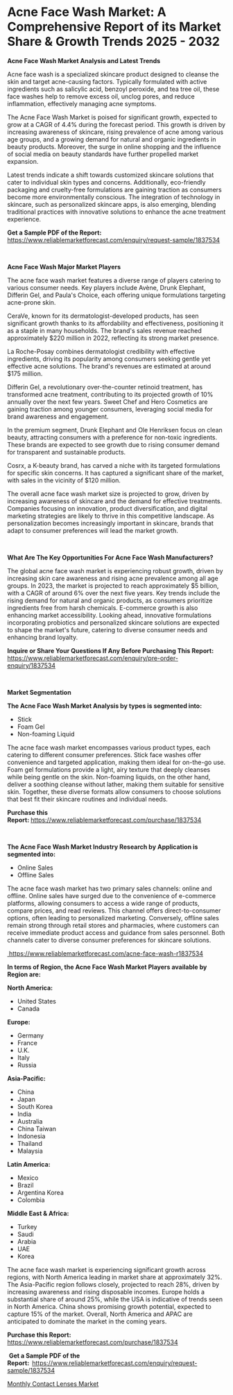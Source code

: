 <p><h1>Acne Face Wash Market: A Comprehensive Report of its Market Share & Growth Trends 2025 - 2032</h1></p><p><strong>Acne Face Wash Market Analysis and Latest Trends</strong></p>
<p><p>Acne face wash is a specialized skincare product designed to cleanse the skin and target acne-causing factors. Typically formulated with active ingredients such as salicylic acid, benzoyl peroxide, and tea tree oil, these face washes help to remove excess oil, unclog pores, and reduce inflammation, effectively managing acne symptoms.</p><p>The Acne Face Wash Market is poised for significant growth, expected to grow at a CAGR of 4.4% during the forecast period. This growth is driven by increasing awareness of skincare, rising prevalence of acne among various age groups, and a growing demand for natural and organic ingredients in beauty products. Moreover, the surge in online shopping and the influence of social media on beauty standards have further propelled market expansion.</p><p>Latest trends indicate a shift towards customized skincare solutions that cater to individual skin types and concerns. Additionally, eco-friendly packaging and cruelty-free formulations are gaining traction as consumers become more environmentally conscious. The integration of technology in skincare, such as personalized skincare apps, is also emerging, blending traditional practices with innovative solutions to enhance the acne treatment experience.</p></p>
<p><strong>Get a Sample PDF of the Report:&nbsp;</strong> <a href="https://www.reliablemarketforecast.com/enquiry/request-sample/1837534?utm_campaign=1885&utm_medium=2&utm_source=Github&utm_content=ia&utm_term=08022025&utm_id=acne-face-wash">https://www.reliablemarketforecast.com/enquiry/request-sample/1837534</a></p>
<p>&nbsp;</p>
<p><strong>Acne Face Wash Major Market Players</strong></p>
<p><p>The acne face wash market features a diverse range of players catering to various consumer needs. Key players include Avène, Drunk Elephant, Differin Gel, and Paula's Choice, each offering unique formulations targeting acne-prone skin. </p><p>CeraVe, known for its dermatologist-developed products, has seen significant growth thanks to its affordability and effectiveness, positioning it as a staple in many households. The brand's sales revenue reached approximately $220 million in 2022, reflecting its strong market presence.</p><p>La Roche-Posay combines dermatologist credibility with effective ingredients, driving its popularity among consumers seeking gentle yet effective acne solutions. The brand's revenues are estimated at around $175 million. </p><p>Differin Gel, a revolutionary over-the-counter retinoid treatment, has transformed acne treatment, contributing to its projected growth of 10% annually over the next few years. Sweet Chef and Hero Cosmetics are gaining traction among younger consumers, leveraging social media for brand awareness and engagement.</p><p>In the premium segment, Drunk Elephant and Ole Henriksen focus on clean beauty, attracting consumers with a preference for non-toxic ingredients. These brands are expected to see growth due to rising consumer demand for transparent and sustainable products.</p><p>Cosrx, a K-beauty brand, has carved a niche with its targeted formulations for specific skin concerns. It has captured a significant share of the market, with sales in the vicinity of $120 million.</p><p>The overall acne face wash market size is projected to grow, driven by increasing awareness of skincare and the demand for effective treatments. Companies focusing on innovation, product diversification, and digital marketing strategies are likely to thrive in this competitive landscape. As personalization becomes increasingly important in skincare, brands that adapt to consumer preferences will lead the market growth.</p></p>
<p>&nbsp;</p>
<p><strong>What Are The Key Opportunities For Acne Face Wash Manufacturers?</strong></p>
<p><p>The global acne face wash market is experiencing robust growth, driven by increasing skin care awareness and rising acne prevalence among all age groups. In 2023, the market is projected to reach approximately $5 billion, with a CAGR of around 6% over the next five years. Key trends include the rising demand for natural and organic products, as consumers prioritize ingredients free from harsh chemicals. E-commerce growth is also enhancing market accessibility. Looking ahead, innovative formulations incorporating probiotics and personalized skincare solutions are expected to shape the market's future, catering to diverse consumer needs and enhancing brand loyalty.</p></p>
<p><strong>Inquire or Share Your Questions If Any Before Purchasing This Report:</strong> <a href="https://www.reliablemarketforecast.com/enquiry/pre-order-enquiry/1837534?utm_campaign=1885&utm_medium=2&utm_source=Github&utm_content=ia&utm_term=08022025&utm_id=acne-face-wash">https://www.reliablemarketforecast.com/enquiry/pre-order-enquiry/1837534</a></p>
<p>&nbsp;</p>
<p><strong>Market Segmentation</strong></p>
<p><strong>The Acne Face Wash Market Analysis by types is segmented into:</strong></p>
<p><ul><li>Stick</li><li>Foam Gel</li><li>Non-foaming Liquid</li></ul></p>
<p><p>The acne face wash market encompasses various product types, each catering to different consumer preferences. Stick face washes offer convenience and targeted application, making them ideal for on-the-go use. Foam gel formulations provide a light, airy texture that deeply cleanses while being gentle on the skin. Non-foaming liquids, on the other hand, deliver a soothing cleanse without lather, making them suitable for sensitive skin. Together, these diverse formats allow consumers to choose solutions that best fit their skincare routines and individual needs.</p></p>
<p><strong>Purchase this Report:&nbsp;</strong><a href="https://www.reliablemarketforecast.com/purchase/1837534?utm_campaign=1885&utm_medium=2&utm_source=Github&utm_content=ia&utm_term=08022025&utm_id=acne-face-wash">https://www.reliablemarketforecast.com/purchase/1837534</a></p>
<p>&nbsp;</p>
<p><strong>The Acne Face Wash Market Industry Research by Application is segmented into:</strong></p>
<p><ul><li>Online Sales</li><li>Offline Sales</li></ul></p>
<p><p>The acne face wash market has two primary sales channels: online and offline. Online sales have surged due to the convenience of e-commerce platforms, allowing consumers to access a wide range of products, compare prices, and read reviews. This channel offers direct-to-consumer options, often leading to personalized marketing. Conversely, offline sales remain strong through retail stores and pharmacies, where customers can receive immediate product access and guidance from sales personnel. Both channels cater to diverse consumer preferences for skincare solutions.</p></p>
<p><a href="https://www.reliablemarketforecast.com/acne-face-wash-r1837534?utm_campaign=1885&utm_medium=2&utm_source=Github&utm_content=ia&utm_term=08022025&utm_id=acne-face-wash">&nbsp;https://www.reliablemarketforecast.com/acne-face-wash-r1837534</a></p>
<p><strong>In terms of Region, the Acne Face Wash Market Players available by Region are:</strong></p>
<p>
    <p> <strong> North America: </strong>
        <ul>
            <li>United States</li>
            <li>Canada</li>
        </ul>
        </p> 
    <p> <strong> Europe: </strong>
        <ul>
            <li>Germany</li>
            <li>France</li>
            <li>U.K.</li>
            <li>Italy</li>
            <li>Russia</li>
        </ul>
        </p> 
    <p> <strong> Asia-Pacific: </strong>
        <ul>
            <li>China</li>
            <li>Japan</li>
            <li>South Korea</li>
            <li>India</li>
            <li>Australia</li>
            <li>China Taiwan</li>
            <li>Indonesia</li>
            <li>Thailand</li>
            <li>Malaysia</li>
        </ul>
        </p> 
    <p> <strong> Latin America: </strong>
        <ul>
            <li>Mexico</li>
            <li>Brazil</li>
            <li>Argentina Korea</li>
            <li>Colombia</li>
        </ul>
        </p> 
    <p> <strong> Middle East & Africa: </strong>
        <ul>
            <li>Turkey</li>
            <li>Saudi</li>
            <li>Arabia</li>
            <li>UAE</li>
            <li>Korea</li>
        </ul>
    </p>
    </p>
<p><p>The acne face wash market is experiencing significant growth across regions, with North America leading in market share at approximately 32%. The Asia-Pacific region follows closely, projected to reach 28%, driven by increasing awareness and rising disposable incomes. Europe holds a substantial share of around 25%, while the USA is indicative of trends seen in North America. China shows promising growth potential, expected to capture 15% of the market. Overall, North America and APAC are anticipated to dominate the market in the coming years.</p></p>
<p><strong>Purchase this Report: </strong><a href="https://www.reliablemarketforecast.com/purchase/1837534?utm_campaign=1885&utm_medium=2&utm_source=Github&utm_content=ia&utm_term=08022025&utm_id=acne-face-wash">https://www.reliablemarketforecast.com/purchase/1837534</a></p>
<p>&nbsp;<strong>Get a Sample PDF of the Report:&nbsp;&nbsp;</strong><a href="https://www.reliablemarketforecast.com/enquiry/request-sample/1837534?utm_campaign=1885&utm_medium=2&utm_source=Github&utm_content=ia&utm_term=08022025&utm_id=acne-face-wash">https://www.reliablemarketforecast.com/enquiry/request-sample/1837534</a></p>
<p><strong></strong></p>
<p><p><a href="https://github.com/sofayahoo2023/Market-Research-Report-List-7/blob/main/monthly-contact-lenses-market.md?utm_campaign=1885&utm_medium=2&utm_source=Github&utm_content=ia&utm_term=08022025&utm_id=acne-face-wash">Monthly Contact Lenses Market</a></p></p>